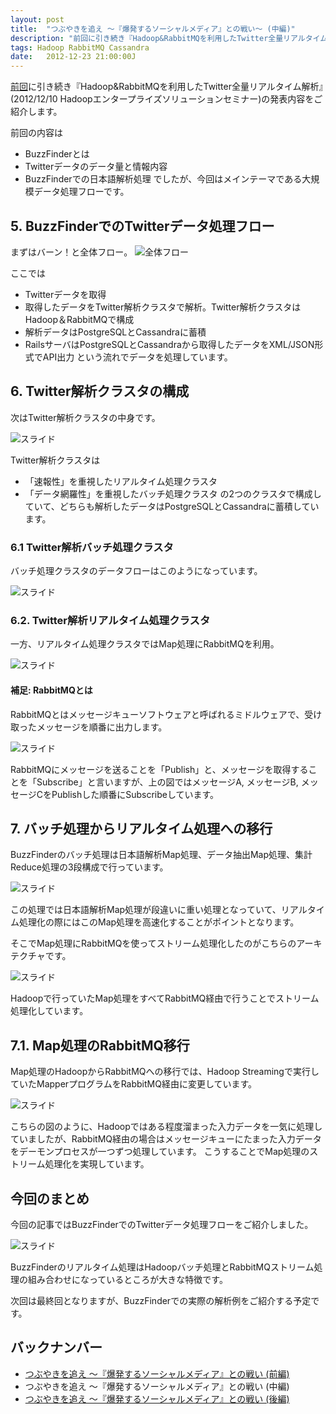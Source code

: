 ```yaml
---
layout: post
title:  "つぶやきを追え ～『爆発するソーシャルメディア』との戦い～ (中編)"
description: "前回に引き続き『Hadoop&RabbitMQを利用したTwitter全量リアルタイム解析』(2012/12/10 Hadoopエンタープライズソリューションセミナー)の発表内容をご紹介します。"
tags: Hadoop RabbitMQ Cassandra
date:   2012-12-23 21:00:00J
---
```


[前回](http://hatacomp.hateblo.jp/entry/fight-against-socialmedia-1)に引き続き『Hadoop&RabbitMQを利用したTwitter全量リアルタイム解析』(2012/12/10 Hadoopエンタープライズソリューションセミナー)の発表内容をご紹介します。

前回の内容は
- BuzzFinderとは
- Twitterデータのデータ量と情報内容
- BuzzFinderでの日本語解析処理
でしたが、今回はメインテーマである大規模データ処理フローです。

## 5. BuzzFinderでのTwitterデータ処理フロー

まずはバーン！と全体フロー。
![全体フロー](https://lh5.googleusercontent.com/-dvQus-6e1qQ/UNUuURv2QyI/AAAAAAAAAQo/b3bn1dnu1bA/slide-13.png)

ここでは
+ Twitterデータを取得
+ 取得したデータをTwitter解析クラスタで解析。Twitter解析クラスタはHadoop＆RabbitMQで構成
+ 解析データはPostgreSQLとCassandraに蓄積
+ RailsサーバはPostgreSQLとCassandraから取得したデータをXML/JSON形式でAPI出力
という流れでデータを処理しています。

## 6. Twitter解析クラスタの構成

次はTwitter解析クラスタの中身です。

![スライド](https://lh3.googleusercontent.com/-1OoLJVHa2Mo/UNUuUk0fLGI/AAAAAAAAAQs/2ZX8WSrtqcc/slide-14.png)

Twitter解析クラスタは
- 「速報性」を重視したリアルタイム処理クラスタ
- 「データ網羅性」を重視したバッチ処理クラスタ
の2つのクラスタで構成していて、どちらも解析したデータはPostgreSQLとCassandraに蓄積しています。

### 6.1 Twitter解析バッチ処理クラスタ

バッチ処理クラスタのデータフローはこのようになっています。

![スライド](https://lh4.googleusercontent.com/-TFSPGMrK0AU/UNUuVZadcPI/AAAAAAAAARI/eXfbgLjI-Zs/slide-16.png) 

### 6.2. Twitter解析リアルタイム処理クラスタ

一方、リアルタイム処理クラスタではMap処理にRabbitMQを利用。

![スライド](https://lh5.googleusercontent.com/-Hj3vfQU4qO0/UNUubRfGxyI/AAAAAAAAASs/A4yPljEwT_M/slide-19.png)

#### 補足: RabbitMQとは

RabbitMQとはメッセージキューソフトウェアと呼ばれるミドルウェアで、受け取ったメッセージを順番に出力します。

![スライド](https://lh4.googleusercontent.com/-al5LXQcnWP4/UNUuVj5IbaI/AAAAAAAAARM/9JaZXq08B_Y/slide-18.png)

RabbitMQにメッセージを送ることを「Publish」と、メッセージを取得することを「Subscribe」と言いますが、上の図ではメッセージA, メッセージB, メッセージCをPublishした順番にSubscribeしています。

## 7. バッチ処理からリアルタイム処理への移行

BuzzFinderのバッチ処理は日本語解析Map処理、データ抽出Map処理、集計Reduce処理の3段構成で行っています。

![スライド](https://lh6.googleusercontent.com/-15vpkW-iMp8/UNUuWoRCe_I/AAAAAAAAARc/FV3Z8EJEpsQ/slide-21.png)

この処理では日本語解析Map処理が段違いに重い処理となっていて、リアルタイム処理化の際にはこのMap処理を高速化することがポイントとなります。

そこでMap処理にRabbitMQを使ってストリーム処理化したのがこちらのアーキテクチャです。

![スライド](https://lh5.googleusercontent.com/-v4UusNzEHCc/UNUuXTcqXPI/AAAAAAAAARk/eAhQBMKizHI/slide-22.png)

Hadoopで行っていたMap処理をすべてRabbitMQ経由で行うことでストリーム処理化しています。

## 7.1. Map処理のRabbitMQ移行

Map処理のHadoopからRabbitMQへの移行では、Hadoop Streamingで実行していたMapperプログラムをRabbitMQ経由に変更しています。

![スライド](https://lh3.googleusercontent.com/-eTQa5XhpKdM/UNUuXsSb4lI/AAAAAAAAAR4/-KDfnkDNi-0/slide-23.png)

こちらの図のように、Hadoopではある程度溜まった入力データを一気に処理していましたが、RabbitMQ経由の場合はメッセージキューにたまった入力データをデーモンプロセスが一つずつ処理しています。
こうすることでMap処理のストリーム処理化を実現しています。

## 今回のまとめ

今回の記事ではBuzzFinderでのTwitterデータ処理フローをご紹介しました。

![スライド](https://lh4.googleusercontent.com/--26axsMTrpM/UNUuY0OzwkI/AAAAAAAAASE/T6R-2i9g3J0/slide-24.png)

BuzzFinderのリアルタイム処理はHadoopバッチ処理とRabbitMQストリーム処理の組み合わせになっているところが大きな特徴です。

次回は最終回となりますが、BuzzFinderでの実際の解析例をご紹介する予定です。

## バックナンバー
- [つぶやきを追え ～『爆発するソーシャルメディア』との戦い (前編)](/2012/12/22/fight-against-socialmedia-1)
- つぶやきを追え ～『爆発するソーシャルメディア』との戦い (中編)
- [つぶやきを追え ～『爆発するソーシャルメディア』との戦い (後編)](/2012/12/31/fight-against-socialmedia-3)
